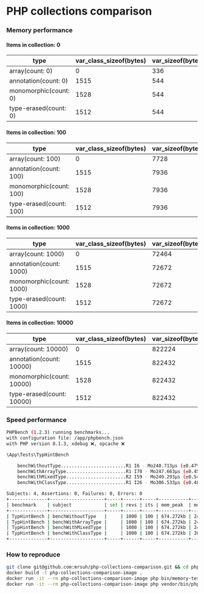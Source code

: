 # PHP collections comparison

### Memory performance

#### Items in collection: 0
| type                  | var_class_sizeof(bytes) | var_sizeof(bytes) | memory_get_usage(bytes) |
|-----------------------|-------------------------|-------------------|-------------------------|
| array(count: 0)       | 0                       | 336               | 0                       |
| annotation(count: 0)  | 1515                    | 544               | 240                     |
| monomorphic(count: 0) | 1528                    | 544               | 240                     |
| type-erased(count: 0) | 1512                    | 544               | 240                     |

#### Items in collection: 100
| type                    | var_class_sizeof(bytes) | var_sizeof(bytes) | memory_get_usage(bytes) |
|-------------------------|-------------------------|-------------------|-------------------------|
| array(count: 100)       | 0                       | 7728              | 12248                   |
| annotation(count: 100)  | 1515                    | 7936              | 12432                   |
| monomorphic(count: 100) | 1528                    | 7936              | 12432                   |
| type-erased(count: 100) | 1512                    | 7936              | 12432                   |

#### Items in collection: 1000
| type                     | var_class_sizeof(bytes) | var_sizeof(bytes) | memory_get_usage(bytes) |
|--------------------------|-------------------------|-------------------|-------------------------|
| array(count: 1000)       | 0                       | 72464             | 76920                   |
| annotation(count: 1000)  | 1515                    | 72672             | 77104                   |
| monomorphic(count: 1000) | 1528                    | 72672             | 77104                   |
| type-erased(count: 1000) | 1512                    | 72672             | 77104                   |

#### Items in collection: 10000
| type                      | var_class_sizeof(bytes) | var_sizeof(bytes) | memory_get_usage(bytes) |
|---------------------------|-------------------------|-------------------|-------------------------|
| array(count: 10000)       | 0                       | 822224            | 1051320                 |
| annotation(count: 10000)  | 1515                    | 822432            | 1051560                 |
| monomorphic(count: 10000) | 1528                    | 822432            | 1051560                 |
| type-erased(count: 10000) | 1512                    | 822432            | 1051560                 |


### Speed performance

```bash
PHPBench (1.2.3) running benchmarks...
with configuration file: /app/phpbench.json
with PHP version 8.1.3, xdebug ❌, opcache ❌

\App\Tests\TypHintBench

    benchWithoutType........................R1 I6 - Mo240.713μs (±0.47%)
    benchWithArrayType......................R1 I70 - Mo247.663μs (±0.45%)
    benchWithMixedType......................R2 I59 - Mo249.293μs (±0.54%)
    benchWithClassType......................R1 I26 - Mo306.533μs (±0.48%)

Subjects: 4, Assertions: 0, Failures: 0, Errors: 0
+--------------+--------------------+-----+------+-----+-----------+-----------+--------+
| benchmark    | subject            | set | revs | its | mem_peak  | mode      | rstdev |
+--------------+--------------------+-----+------+-----+-----------+-----------+--------+
| TypHintBench | benchWithoutType   |     | 1000 | 100 | 674.272kb | 240.713μs | ±0.47% |
| TypHintBench | benchWithArrayType |     | 1000 | 100 | 674.272kb | 247.663μs | ±0.45% |
| TypHintBench | benchWithMixedType |     | 1000 | 100 | 674.272kb | 249.293μs | ±0.54% |
| TypHintBench | benchWithClassType |     | 1000 | 100 | 674.272kb | 306.533μs | ±0.48% |
+--------------+--------------------+-----+------+-----+-----------+-----------+--------+
```

### How to reproduce
```bash
git clone git@github.com:mrsuh/php-collections-comparison.git && cd php-collections-comparison
docker build -t php-collections-comparison-image .
docker run -it --rm php-collections-comparison-image php bin/memory-test.php
docker run -it --rm php-collections-comparison-image php vendor/bin/phpbench run tests --report=aggregate
```
